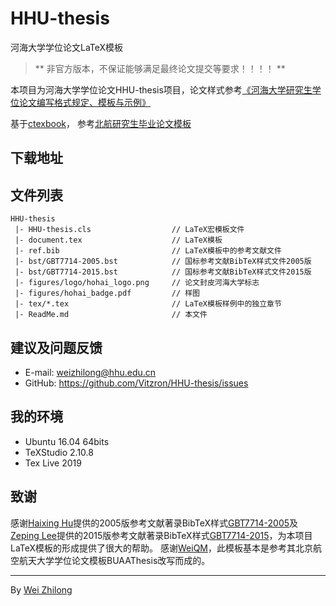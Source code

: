 # HHU-thesis
河海大学学位论文LaTeX模板

> ** 非官方版本，不保证能够满足最终论文提交等要求！！！！ **

本项目为河海大学学位论文HHU-thesis项目，论文样式参考[《河海大学研究生学位论文编写格式规定、模板与示例》](http://gs.hhu.edu.cn/2020/0929/c3576a213269/page.htm)

基于[ctexbook](https://ctan.org/pkg/ctex)，
参考[北航研究生毕业论文模板](https://github.com/CheckBoxStudio/BUAAThesis.git)

## 下载地址

## 文件列表
```
HHU-thesis
 |- HHU-thesis.cls                  // LaTeX宏模板文件
 |- document.tex                    // LaTeX模板
 |- ref.bib                         // LaTeX模板中的参考文献文件
 |- bst/GBT7714-2005.bst            // 国标参考文献BibTeX样式文件2005版
 |- bst/GBT7714-2015.bst            // 国标参考文献BibTeX样式文件2015版
 |- figures/logo/hohai_logo.png     // 论文封皮河海大学标志
 |- figures/hohai_badge.pdf         // 样图
 |- tex/*.tex                       // LaTeX模板样例中的独立章节
 |- ReadMe.md                       // 本文件
```

## 建议及问题反馈

+ E-mail: weizhilong@hhu.edu.cn
+ GitHub: https://github.com/Vitzron/HHU-thesis/issues

## 我的环境

+ Ubuntu 16.04 64bits
+ TeXStudio 2.10.8
+ Tex Live 2019

## 致谢

感谢[Haixing Hu](https://github.com/Haixing-Hu)提供的2005版参考文献著录BibTeX样式[GBT7714-2005](https://github.com/Haixing-Hu/GBT7714-2005-BibTeX-Style)及[Zeping Lee](https://github.com/zepinglee)提供的2015版参考文献著录BibTeX样式[GBT7714-2015](https://github.com/zepinglee/gbt7714-bibtex-style)，为本项目LaTeX模板的形成提供了很大的帮助。
感谢[WeiQM](https://weiquanmao.github.io/)，此模板基本是参考其北京航空航天大学学位论文模板BUAAThesis改写而成的。

***

By [Wei Zhilong](https://github.com/Vitzron)
